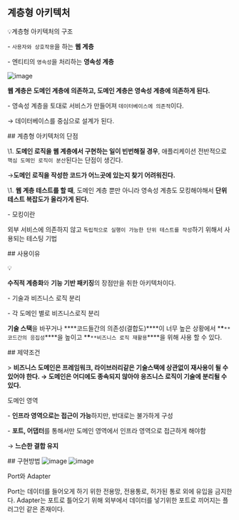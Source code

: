 ## 계층형 아키텍처



💡계층형 아키텍처의 구조

\- `사용자와 상호작용`을 하는 ****웹 계층****

\- 엔티티의 `영속성`을 처리하는 ****영속성 계층****

![image](https://user-images.githubusercontent.com/103401813/210230639-4e1ffb61-3be1-4b71-b62f-4dddfc3935f7.png)

****웹 계층은 도메인 계층에 의존하고, 도메인 계층은 영속성 계층에 의존하게 된다.****

\- 영속성 계층을 토대로 서비스가 만들어져 `데이터베이스에 의존적`이다.



→ 데이터베이스를 중심으로 설계가 된다.



\## 계층형 아키텍처의 단점



\1. ****도메인 로직을 웹 계층에서 구현하는 일이 빈번해질 경우****, 애플리케이션 전반적으로 `핵심 도메인 로직이 분산`된다는 단점이 생긴다.



→****도메인 로직을 작성한 코드가 어느곳에 있는지 찾기 어려워진다.****



\1. ****웹 계층 테스트를 할 때****, 도메인 계층 뿐만 아니라 영속성 계층도 모킹해야해서 ****단위 테스트 복잡도가 올라가게 된다.****



\- 모킹이란



 외부 서비스에 의존하지 않고 `독립적으로 실행이 가능한 단위 테스트를 작성`하기 위해서 사용되는 테스팅 기법



\## 사용이유



💡



 ****수직적 계층화****와 ****기능 기반 패키징****의 장점만을 취한 아키텍처이다.



\- 기술과 비즈니스 로직 분리

\- 각 도메인 별로 비즈니스로직 분리



****기술 스택****을 바꾸거나 ****코드들간의 의존성(결합도)****이 너무 높은 상황에서 ***\***`**코드간의 응집성`****을 높이고 ***\***`**비즈니스 로직 재활용`****을 위해 사용 할 수 있다.



\## 제약조건



\> ****비즈니스 도메인은 프레임워크, 라이브러리같은 기술스택에 상관없이 재사용이 될 수 있어야 한다. → 도메인은 어디에도 종속되지 않아야 응즈니스 로직이 기술에 분리될 수 있다.****



도메인 영역



\- ****인프라 영역으로는 접근이 가능****하지만, 반대로는 불가하게 구성

\- ****포트, 어댑터****를 통해서만 도메인 영역에서 인프라 영역으로 접근하게 해야함



→ ****느슨한 결합 유지****



\## 구현방법
![image](https://user-images.githubusercontent.com/103401813/210230310-8f23bb66-1f5a-40e0-8763-0a6a27005523.png)
![image](https://user-images.githubusercontent.com/103401813/210230528-d1cf152e-628f-4b1b-a4e3-a18ef82698bb.png)

Port와 Adapter

Port는 데이터를 들어오게 하기 위한 전용망, 전용통로, 허가된 통로 외에 유입을 금지한다.
Adapter는 포트로 틀어오기 위해 외부에서 데이터를 넣기위한 포트로 끼어지는 플러그인 같은 존재이다.
